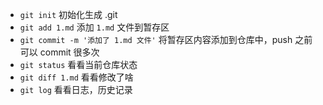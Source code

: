 
+ `git init` 初始化生成 .git
+ `git add 1.md` 添加 `1.md` 文件到暂存区
+ `git commit -m '添加了 1.md 文件'` 将暂存区内容添加到仓库中，push 之前可以 commit 很多次
+ `git status` 看看当前仓库状态
+ `git diff 1.md` 看看修改了啥
+ `git log` 看看日志，历史记录
